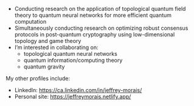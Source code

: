 - Conducting research on the application of topological quantum field theory to quantum neural networks for more efficient quantum computation
- Simultaneously conducting research on optimizing robust consensus protocols in post-quantum cryptography using low-dimensional topology and game theory
- I’m interested in collaborating on:
  - topological quantum neural networks
  - quantum information/computing theory
  - quantum gravity

My other profiles include:
- LinkedIn: https://ca.linkedin.com/in/jeffrey-morais/
- Personal site: https://jeffreymorais.netlify.app/
